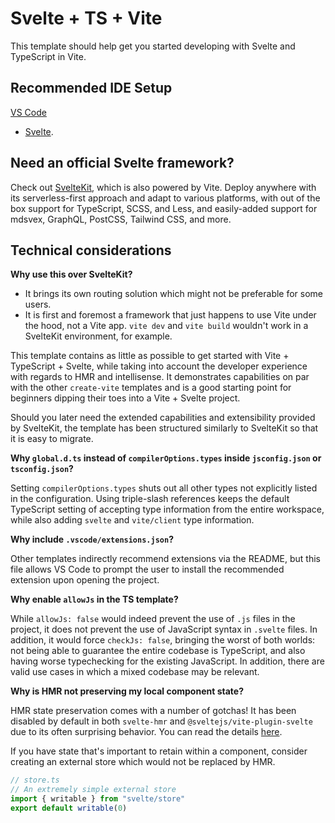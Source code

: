 # Svelte + TS + Vite

This template should help get you started developing with Svelte and TypeScript in Vite.

## Recommended IDE Setup

[VS Code](https://code.visualstudio.com/)

- [Svelte](https://marketplace.visualstudio.com/items?itemName=svelte.svelte-vscode).

## Need an official Svelte framework?

Check out [SvelteKit](https://github.com/sveltejs/kit#readme), which is also powered by Vite. Deploy
anywhere with its serverless-first approach and adapt to various platforms, with out of the box
support for TypeScript, SCSS, and Less, and easily-added support for mdsvex, GraphQL, PostCSS,
Tailwind CSS, and more.

## Technical considerations

**Why use this over SvelteKit?**

- It brings its own routing solution which might not be preferable for some users.
- It is first and foremost a framework that just happens to use Vite under the hood, not a Vite app.
  `vite dev` and `vite build` wouldn't work in a SvelteKit environment, for example.

This template contains as little as possible to get started with Vite + TypeScript + Svelte, while
taking into account the developer experience with regards to HMR and intellisense. It demonstrates
capabilities on par with the other `create-vite` templates and is a good starting point for
beginners dipping their toes into a Vite + Svelte project.

Should you later need the extended capabilities and extensibility provided by SvelteKit, the
template has been structured similarly to SvelteKit so that it is easy to migrate.

**Why `global.d.ts` instead of `compilerOptions.types` inside `jsconfig.json` or `tsconfig.json`?**

Setting `compilerOptions.types` shuts out all other types not explicitly listed in the
configuration. Using triple-slash references keeps the default TypeScript setting of accepting type
information from the entire workspace, while also adding `svelte` and `vite/client` type
information.

**Why include `.vscode/extensions.json`?**

Other templates indirectly recommend extensions via the README, but this file allows VS Code to
prompt the user to install the recommended extension upon opening the project.

**Why enable `allowJs` in the TS template?**

While `allowJs: false` would indeed prevent the use of `.js` files in the project, it does not
prevent the use of JavaScript syntax in `.svelte` files. In addition, it would force
`checkJs: false`, bringing the worst of both worlds: not being able to guarantee the entire codebase
is TypeScript, and also having worse typechecking for the existing JavaScript. In addition, there
are valid use cases in which a mixed codebase may be relevant.

**Why is HMR not preserving my local component state?**

HMR state preservation comes with a number of gotchas! It has been disabled by default in both
`svelte-hmr` and `@sveltejs/vite-plugin-svelte` due to its often surprising behavior. You can read
the details [here](https://github.com/rixo/svelte-hmr#svelte-hmr).

If you have state that's important to retain within a component, consider creating an external store
which would not be replaced by HMR.

```ts
// store.ts
// An extremely simple external store
import { writable } from "svelte/store"
export default writable(0)
```
